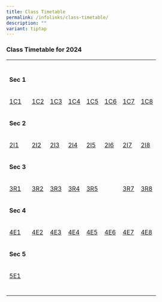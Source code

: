```yaml
---
title: Class Timetable
permalink: /infolinks/class-timetable/
description: ""
variant: tiptap
---
```

<h3><strong>Class Timetable for 2024</strong></h3>
<table style="minWidth: 200px">
<colgroup>
<col>
<col>
<col>
<col>
<col>
<col>
<col>
<col>
</colgroup>
<tbody>
<tr>
<th rowspan="1" colspan="1">
<p></p>
</th>
<th rowspan="1" colspan="1">
<p></p>
</th>
<th rowspan="1" colspan="1">
<p></p>
</th>
<th rowspan="1" colspan="1">
<p></p>
</th>
<th rowspan="1" colspan="1">
<p></p>
</th>
<th rowspan="1" colspan="1">
<p></p>
</th>
<th rowspan="1" colspan="1">
<p></p>
</th>
<th rowspan="1" colspan="1">
<p></p>
</th>
</tr>
<tr>
<td rowspan="1" colspan="1">
<p><strong>Sec 1</strong>
</p>
</td>
<td rowspan="1" colspan="1">
<p></p>
</td>
<td rowspan="1" colspan="1">
<p></p>
</td>
<td rowspan="1" colspan="1">
<p></p>
</td>
<td rowspan="1" colspan="1">
<p></p>
</td>
<td rowspan="1" colspan="1">
<p></p>
</td>
<td rowspan="1" colspan="1">
<p></p>
</td>
<td rowspan="1" colspan="1">
<p></p>
</td>
</tr>
<tr>
<td rowspan="1" colspan="1">
<p><a href="/files/1C1_T1_2025.pdf" rel="noopener nofollow" target="_blank">1C1</a>
</p>
</td>
<td rowspan="1" colspan="1">
<p><a href="/files/1C2_T1_2025.pdf" rel="noopener nofollow" target="_blank">1C2</a>
</p>
</td>
<td rowspan="1" colspan="1">
<p><a href="/files/1C3_T1_2025.pdf" rel="noopener nofollow" target="_blank">1C3</a>
</p>
</td>
<td rowspan="1" colspan="1">
<p><a href="/files/1C4_T1_2025.pdf" rel="noopener nofollow" target="_blank">1C4</a>
</p>
</td>
<td rowspan="1" colspan="1">
<p><a href="/files/1C5_T1_2025.pdf" rel="noopener nofollow" target="_blank">1C5</a>
</p>
</td>
<td rowspan="1" colspan="1">
<p><a href="/files/1C6_T1_2025.pdf" rel="noopener nofollow" target="_blank">1C6</a>
</p>
</td>
<td rowspan="1" colspan="1">
<p><a href="/files/1C7_T1_2025.pdf" rel="noopener nofollow" target="_blank">1C7</a>
</p>
</td>
<td rowspan="1" colspan="1">
<p><a href="/files/1C8_T1_2025.pdf" rel="noopener nofollow" target="_blank">1C8</a>
</p>
</td>
</tr>
<tr>
<td rowspan="1" colspan="1">
<p><strong>Sec 2</strong>
</p>
</td>
<td rowspan="1" colspan="1">
<p></p>
</td>
<td rowspan="1" colspan="1">
<p></p>
</td>
<td rowspan="1" colspan="1">
<p></p>
</td>
<td rowspan="1" colspan="1">
<p></p>
</td>
<td rowspan="1" colspan="1">
<p></p>
</td>
<td rowspan="1" colspan="1">
<p></p>
</td>
<td rowspan="1" colspan="1">
<p></p>
</td>
</tr>
<tr>
<td rowspan="1" colspan="1">
<p><a href="/files/2I1_T1_2025.pdf" rel="noopener nofollow" target="_blank">2I1</a>
</p>
</td>
<td rowspan="1" colspan="1">
<p><a href="/files/2I2_T1_2025.pdf" rel="noopener nofollow" target="_blank">2I2</a>
</p>
</td>
<td rowspan="1" colspan="1">
<p><a href="/files/2I3_T1_2025.pdf" rel="noopener nofollow" target="_blank">2I3</a>
</p>
</td>
<td rowspan="1" colspan="1">
<p><a href="/files/2I4_T1_2025.pdf" rel="noopener nofollow" target="_blank">2I4</a>
</p>
</td>
<td rowspan="1" colspan="1">
<p><a href="/files/2I5_T1_2025.pdf" rel="noopener nofollow" target="_blank">2I5</a>
</p>
</td>
<td rowspan="1" colspan="1">
<p><a href="/files/2I6_T1_2025.pdf" rel="noopener nofollow" target="_blank">2I6</a>
</p>
</td>
<td rowspan="1" colspan="1">
<p><a href="/files/2I7_T1_2025.pdf" rel="noopener nofollow" target="_blank">2I7</a>
</p>
</td>
<td rowspan="1" colspan="1">
<p><a href="/files/2I8_T1_2025.pdf" rel="noopener nofollow" target="_blank">2I8</a>
</p>
</td>
</tr>
<tr>
<td rowspan="1" colspan="1">
<p><strong>Sec 3</strong>
</p>
</td>
<td rowspan="1" colspan="1">
<p></p>
</td>
<td rowspan="1" colspan="1">
<p></p>
</td>
<td rowspan="1" colspan="1">
<p></p>
</td>
<td rowspan="1" colspan="1">
<p></p>
</td>
<td rowspan="1" colspan="1">
<p></p>
</td>
<td rowspan="1" colspan="1">
<p></p>
</td>
<td rowspan="1" colspan="1">
<p></p>
</td>
</tr>
<tr>
<td rowspan="1" colspan="1">
<p><a href="/files/3R1_T1_2025.pdf" rel="noopener nofollow" target="_blank">3R1</a>
</p>
</td>
<td rowspan="1" colspan="1">
<p><a href="/files/3R2_T1_2025.pdf" rel="noopener nofollow" target="_blank">3R2</a>
</p>
</td>
<td rowspan="1" colspan="1">
<p><a href="/files/3R3_T1_2025.pdf" rel="noopener nofollow" target="_blank">3R3</a>
</p>
</td>
<td rowspan="1" colspan="1">
<p><a href="/files/3R4_T1_2025.pdf" rel="noopener nofollow" target="_blank">3R4</a>
</p>
</td>
<td rowspan="1" colspan="1">
<p><a href="/files/3R5_T1_2025.pdf" rel="noopener nofollow" target="_blank">3R5</a>
</p>
</td>
<td rowspan="1" colspan="1">
<p></p>
</td>
<td rowspan="1" colspan="1">
<p><a href="/files/3R7_T3.pdf" rel="noopener noreferrer nofollow" target="_blank">3R7</a>
</p>
</td>
<td rowspan="1" colspan="1">
<p><a href="/files/3R8_T3.pdf" rel="noopener noreferrer nofollow" target="_blank">3R8</a>
</p>
</td>
</tr>
<tr>
<td rowspan="1" colspan="1">
<p><strong>Sec 4</strong>
</p>
</td>
<td rowspan="1" colspan="1">
<p></p>
</td>
<td rowspan="1" colspan="1">
<p></p>
</td>
<td rowspan="1" colspan="1">
<p></p>
</td>
<td rowspan="1" colspan="1">
<p></p>
</td>
<td rowspan="1" colspan="1">
<p></p>
</td>
<td rowspan="1" colspan="1">
<p></p>
</td>
<td rowspan="1" colspan="1">
<p></p>
</td>
</tr>
<tr>
<td rowspan="1" colspan="1">
<p><a href="/files/4E1_T3.pdf" rel="noopener noreferrer nofollow" target="_blank">4E1</a>
</p>
</td>
<td rowspan="1" colspan="1">
<p><a href="/files/4E2_T3.pdf" rel="noopener noreferrer nofollow" target="_blank">4E2</a>
</p>
</td>
<td rowspan="1" colspan="1">
<p><a href="/files/4E3_T3.pdf" rel="noopener noreferrer nofollow" target="_blank">4E3</a>
</p>
</td>
<td rowspan="1" colspan="1">
<p><a href="/files/4E4_T3.pdf" rel="noopener noreferrer nofollow" target="_blank">4E4</a>
</p>
</td>
<td rowspan="1" colspan="1">
<p><a href="/files/4E5_T3.pdf" rel="noopener noreferrer nofollow" target="_blank">4E5</a>
</p>
</td>
<td rowspan="1" colspan="1">
<p><a href="/files/4E6_T3.pdf" rel="noopener noreferrer nofollow" target="_blank">4E6</a>
</p>
</td>
<td rowspan="1" colspan="1">
<p><a href="/files/4E7_T3.pdf" rel="noopener noreferrer nofollow" target="_blank">4E7</a>
</p>
</td>
<td rowspan="1" colspan="1">
<p><a href="/files/4E8_T3.pdf" rel="noopener noreferrer nofollow" target="_blank">4E8</a>
</p>
</td>
</tr>
<tr>
<td rowspan="1" colspan="1">
<p><strong>Sec 5</strong>
</p>
</td>
<td rowspan="1" colspan="1">
<p></p>
</td>
<td rowspan="1" colspan="1">
<p></p>
</td>
<td rowspan="1" colspan="1">
<p></p>
</td>
<td rowspan="1" colspan="1">
<p></p>
</td>
<td rowspan="1" colspan="1">
<p></p>
</td>
<td rowspan="1" colspan="1">
<p></p>
</td>
<td rowspan="1" colspan="1">
<p></p>
</td>
</tr>
<tr>
<td rowspan="1" colspan="1">
<p><a href="/files/5E1_T3.pdf" rel="noopener noreferrer nofollow" target="_blank">5E1</a>
</p>
</td>
<td rowspan="1" colspan="1">
<p></p>
</td>
<td rowspan="1" colspan="1">
<p></p>
</td>
<td rowspan="1" colspan="1">
<p></p>
</td>
<td rowspan="1" colspan="1">
<p></p>
</td>
<td rowspan="1" colspan="1">
<p></p>
</td>
<td rowspan="1" colspan="1">
<p></p>
</td>
<td rowspan="1" colspan="1">
<p></p>
</td>
</tr>
<tr>
<td rowspan="1" colspan="1">
<p></p>
</td>
<td rowspan="1" colspan="1">
<p></p>
</td>
<td rowspan="1" colspan="1">
<p></p>
</td>
<td rowspan="1" colspan="1">
<p></p>
</td>
<td rowspan="1" colspan="1">
<p></p>
</td>
<td rowspan="1" colspan="1">
<p></p>
</td>
<td rowspan="1" colspan="1">
<p></p>
</td>
<td rowspan="1" colspan="1">
<p></p>
</td>
</tr>
</tbody>
</table>
<p></p>
